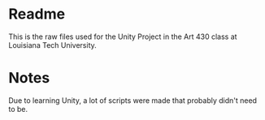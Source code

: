 # Readme
This is the raw files used for the Unity Project in the Art 430 class at Louisiana Tech University.

# Notes
Due to learning Unity, a lot of scripts were made that probably didn't need to be. 

